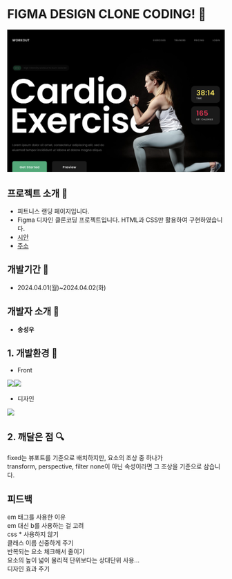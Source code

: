 <!-- @format -->

# FIGMA DESIGN CLONE CODING! :muscle:

![이미지](./img/readMeImg.png)


## 프로젝트 소개 :hatching_chick:

- 피트니스 랜딩 페이지입니다.
- Figma 디자인 클론코딩 프로젝트입니다. HTML과 CSS만 활용하여 구현하였습니다.
- [시안](https://www.figma.com/file/IcazX3KUiWW6TrfwnFqMpx/Fitness-Landing-Page-(Community)?type=design&node-id=0-1&mode=design&t=7jCaPpVd8fA9Hhz7-0)
- [주소](https://songsu218.github.io/sssemiProject1/)

## 개발기간 :hatched_chick:

- 2024.04.01(월)~2024.04.02(화)

## 개발자 소개 :baby_chick:

- **송성우**

## 1. 개발환경 :chicken:

- Front

<img src="https://img.shields.io/badge/html5-E34F26?style=for-the-badge&logo=html5&logoColor=white"/><img src="https://img.shields.io/badge/css-1572B6?style=for-the-badge&logo=css3&logoColor=white"/> 
- 디자인
<img src="https://img.shields.io/badge/figma-F24E1E?style=for-the-badge&logo=figma&logoColor=white"/>

## 2. 깨달은 점 :mag:

fixed는 뷰포트를 기준으로 배치하지만, 요소의 조상 중 하나가 <br/>
transform, perspective, filter none이 아닌 속성이라면 그 조상을 기준으로 삼습니다.

## 피드백
em 태그를 사용한 이유 <br/>
em 대신 b를 사용하는 걸 고려 <br/>
css * 사용하지 않기 <br/>
클래스 이름 신중하게 주기 <br/>
반복되는 요소 체크해서 줄이기 <br/>
요소의 높이 넓이 물리적 단위보다는 상대단위 사용... <br/>
디자인 효과 주기 <br/>



